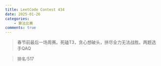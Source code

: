 ```yaml
---
title: LeetCode Contest 434
date: 2025-01-26
categories:
    - 算法比赛
comments: true
---
```


>春节前最后一场周赛。死磕T3，贪心想破头，拼尽全力无法战胜。两题选手QAQ

>排名:517

<!-- more -->
